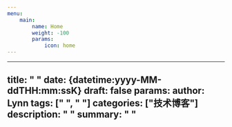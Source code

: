 ```yaml
---
menu:
    main:
        name: Home
        weight: -100
        params:
            icon: home
---
```


---
title: " "
date: {datetime:yyyy-MM-ddTHH:mm:ssK}
draft: false 
params: 
  author: Lynn
tags: [" ", " "]
categories: ["技术博客"]
description: " "
summary: " "
---
